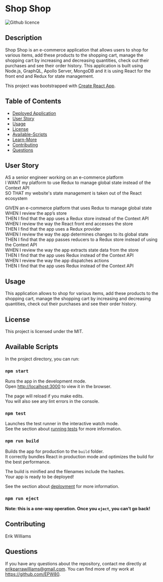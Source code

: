 # Shop Shop  

![Github licence](http://img.shields.io/badge/license-MIT-blue.svg)

## Description

Shop Shop is an e-commerce application that allows users to shop for various items, add these products to the shopping cart, manage the shopping cart by increasing and decreasing quantities, check out their purchases and see their order history. This application is built using Node.js, GraphQL, Apollo Server, MongoDB and it is using React for the front end and Redux for state management.

This project was bootstrapped with [Create React App](https://github.com/facebook/create-react-app).

## Table of Contents

* [Deployed Application](#deployed-application)
* [User Story](#user-story)
* [Usage](#usage)
* [License](#license)
* [Available-Scripts](#available-scripts)
* [Learn-More](#learn-more)
* [Contributing](#contributing)
* [Questions](#questions)


<!-- ## Deployed Application  -->

<!-- [Shop Shop](https://shop-shop-redux.herokuapp.com/)<br />
![Image](https://github.com/izabelacloud/Shop-Shop-Redux/blob/master/shop-shop.gif?raw=true)<br /> -->

## User Story

AS a senior engineer working on an e-commerce platform<br />
I WANT my platform to use Redux to manage global state instead of the Context API<br />
SO THAT my website's state management is taken out of the React ecosystem<br />

GIVEN an e-commerce platform that uses Redux to manage global state<br />
WHEN I review the app’s store<br />
THEN I find that the app uses a Redux store instead of the Context API<br />
WHEN I review the way the React front end accesses the store<br />
THEN I find that the app uses a Redux provider<br />
WHEN I review the way the app determines changes to its global state<br />
THEN I find that the app passes reducers to a Redux store instead of using the Context API<br />
WHEN I review the way the app extracts state data from the store<br />
THEN I find that the app uses Redux instead of the Context API<br />
WHEN I review the way the app dispatches actions<br />
THEN I find that the app uses Redux instead of the Context API<br />


## Usage

This application allows to shop for various items, add these products to the shopping cart, manage the shopping cart by increasing and decreasing quantities, check out their purchases and see their order history. 

## License

This project is licensed under the MIT.

## Available Scripts

In the project directory, you can run:

### `npm start`

Runs the app in the development mode.<br />
Open [http://localhost:3000](http://localhost:3000) to view it in the browser.

The page will reload if you make edits.<br />
You will also see any lint errors in the console.

### `npm test`

Launches the test runner in the interactive watch mode.<br />
See the section about [running tests](https://facebook.github.io/create-react-app/docs/running-tests) for more information.

### `npm run build`

Builds the app for production to the `build` folder.<br />
It correctly bundles React in production mode and optimizes the build for the best performance.

The build is minified and the filenames include the hashes.<br />
Your app is ready to be deployed!

See the section about [deployment](https://facebook.github.io/create-react-app/docs/deployment) for more information.

### `npm run eject`

**Note: this is a one-way operation. Once you `eject`, you can’t go back!**



## Contributing

Erik Williams


## Questions

If you have any questions about the repository, contact me directly at erikparrawilliams@gmail.com. You can find more of my work at https://github.com/EPW80.